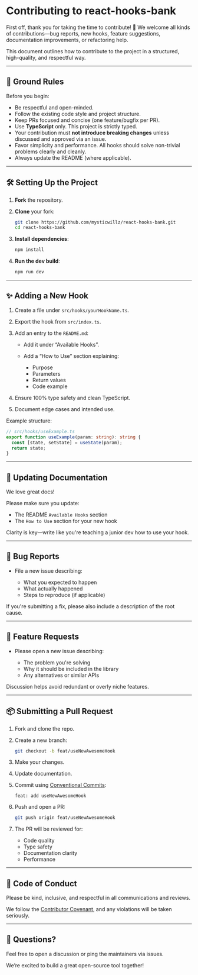 # Contributing to react-hooks-bank

First off, thank you for taking the time to contribute! 🙌
We welcome all kinds of contributions—bug reports, new hooks, feature suggestions, documentation improvements, or refactoring help.

This document outlines how to contribute to the project in a structured, high-quality, and respectful way.

---

## 🧱 Ground Rules

Before you begin:

- Be respectful and open-minded.
- Follow the existing code style and project structure.
- Keep PRs focused and concise (one feature/bugfix per PR).
- Use **TypeScript** only. This project is strictly typed.
- Your contribution must **not introduce breaking changes** unless discussed and approved via an issue.
- Favor simplicity and performance. All hooks should solve non-trivial problems clearly and cleanly.
- Always update the README (where applicable).

---

## 🛠️ Setting Up the Project

1. **Fork** the repository.
2. **Clone** your fork:

   ```bash
   git clone https://github.com/mysticwillz/react-hooks-bank.git
   cd react-hooks-bank
   ```

3. **Install dependencies**:

   ```bash
   npm install
   ```

4. **Run the dev build**:

   ```bash
   npm run dev
   ```

---

## ✨ Adding a New Hook

1. Create a file under `src/hooks/yourHookName.ts`.
2. Export the hook from `src/index.ts`.
3. Add an entry to the `README.md`:

   - Add it under “Available Hooks”.
   - Add a “How to Use” section explaining:

     - Purpose
     - Parameters
     - Return values
     - Code example

4. Ensure 100% type safety and clean TypeScript.
5. Document edge cases and intended use.

Example structure:

```ts
// src/hooks/useExample.ts
export function useExample(param: string): string {
  const [state, setState] = useState(param);
  return state;
}
```

---

## 📄 Updating Documentation

We love great docs!

Please make sure you update:

- The README `Available Hooks` section
- The `How to Use` section for your new hook

Clarity is key—write like you're teaching a junior dev how to use your hook.

---

## 🐛 Bug Reports

- File a new issue describing:

  - What you expected to happen
  - What actually happened
  - Steps to reproduce (if applicable)

If you're submitting a fix, please also include a description of the root cause.

---

## 🚀 Feature Requests

- Please open a new issue describing:

  - The problem you're solving
  - Why it should be included in the library
  - Any alternatives or similar APIs

Discussion helps avoid redundant or overly niche features.

---

## 📦 Submitting a Pull Request

1. Fork and clone the repo.
2. Create a new branch:

   ```bash
   git checkout -b feat/useNewAwesomeHook
   ```

3. Make your changes.
4. Update documentation.
5. Commit using [Conventional Commits](https://www.conventionalcommits.org/):

   ```
   feat: add useNewAwesomeHook
   ```

6. Push and open a PR:

   ```bash
   git push origin feat/useNewAwesomeHook
   ```

7. The PR will be reviewed for:

   - Code quality
   - Type safety
   - Documentation clarity
   - Performance

---

## 🙏 Code of Conduct

Please be kind, inclusive, and respectful in all communications and reviews.

We follow the [Contributor Covenant](https://www.contributor-covenant.org/), and any violations will be taken seriously.

---

## 💬 Questions?

Feel free to open a discussion or ping the maintainers via issues.

We’re excited to build a great open-source tool together!
